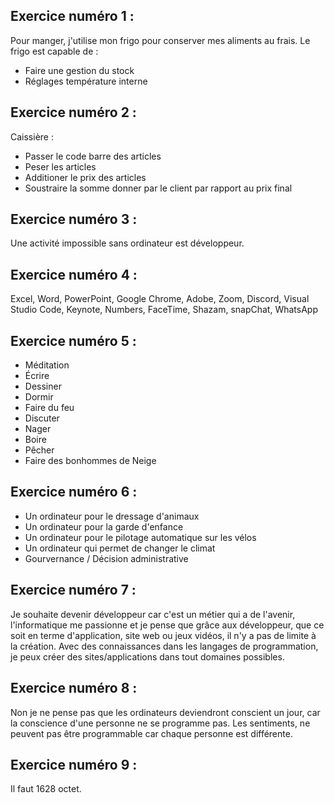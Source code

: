 ## Exercice numéro 1 :

Pour manger, j'utilise mon frigo pour conserver mes aliments au frais.
Le frigo est capable de :

- Faire une gestion du stock
- Réglages température interne

## Exercice numéro 2 :

Caissière :

- Passer le code barre des articles
- Peser les articles
- Additioner le prix des articles
- Soustraire la somme donner par le client par rapport au prix final

## Exercice numéro 3 :

Une activité impossible sans ordinateur est développeur.

## Exercice numéro 4 :

Excel, Word, PowerPoint, Google Chrome, Adobe, Zoom, Discord, Visual Studio Code, Keynote, Numbers, FaceTime, Shazam, snapChat, WhatsApp

## Exercice numéro 5 :

- Méditation
- Écrire
- Dessiner
- Dormir
- Faire du feu
- Discuter
- Nager
- Boire
- Pêcher
- Faire des bonhommes de Neige

## Exercice numéro 6 :

- Un ordinateur pour le dressage d'animaux
- Un ordinateur pour la garde d'enfance
- Un ordinateur pour le pilotage automatique sur les vélos
- Un ordinateur qui permet de changer le climat
- Gourvernance / Décision administrative

## Exercice numéro 7 :

Je souhaite devenir développeur car c'est un métier qui a de l'avenir, l'informatique me passionne et je pense que grâce aux développeur, que ce soit en terme d'application, site web ou jeux vidéos, il n'y a pas de limite à la création. Avec des connaissances dans les langages de programmation, je peux créer des sites/applications dans tout domaines possibles.

## Exercice numéro 8 :

Non je ne pense pas que les ordinateurs deviendront conscient un jour, car la conscience d'une personne ne se programme pas. Les sentiments, ne peuvent pas être programmable car chaque personne est différente.

## Exercice numéro 9 :

Il faut 1628 octet.
